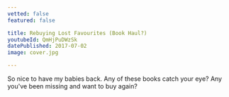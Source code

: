 ```yaml
---
vetted: false
featured: false

title: Rebuying Lost Favourites (Book Haul?)
youtubeId: QmHjPuDWzSk
datePublished: 2017-07-02
image: cover.jpg

---
```


So nice to have my babies back. Any of these books catch your eye? Any you've been missing and want to buy again?
